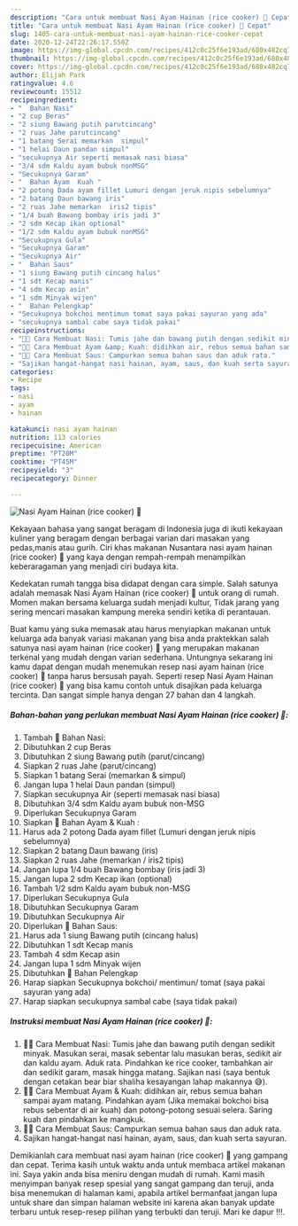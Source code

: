```yaml
---
description: "Cara untuk membuat Nasi Ayam Hainan (rice cooker) 🍱 Cepat"
title: "Cara untuk membuat Nasi Ayam Hainan (rice cooker) 🍱 Cepat"
slug: 1405-cara-untuk-membuat-nasi-ayam-hainan-rice-cooker-cepat
date: 2020-12-24T22:26:17.550Z
image: https://img-global.cpcdn.com/recipes/412c0c25f6e193ad/680x482cq70/nasi-ayam-hainan-rice-cooker-🍱-foto-resep-utama.jpg
thumbnail: https://img-global.cpcdn.com/recipes/412c0c25f6e193ad/680x482cq70/nasi-ayam-hainan-rice-cooker-🍱-foto-resep-utama.jpg
cover: https://img-global.cpcdn.com/recipes/412c0c25f6e193ad/680x482cq70/nasi-ayam-hainan-rice-cooker-🍱-foto-resep-utama.jpg
author: Elijah Park
ratingvalue: 4.6
reviewcount: 15512
recipeingredient:
- "  Bahan Nasi"
- "2 cup Beras"
- "2 siung Bawang putih parutcincang"
- "2 ruas Jahe parutcincang"
- "1 batang Serai memarkan  simpul"
- "1 helai Daun pandan simpul"
- "secukupnya Air seperti memasak nasi biasa"
- "3/4 sdm Kaldu ayam bubuk nonMSG"
- "Secukupnya Garam"
- "  Bahan Ayam  Kuah "
- "2 potong Dada ayam fillet Lumuri dengan jeruk nipis sebelumnya"
- "2 batang Daun bawang iris"
- "2 ruas Jahe memarkan  iris2 tipis"
- "1/4 buah Bawang bombay iris jadi 3"
- "2 sdm Kecap ikan optional"
- "1/2 sdm Kaldu ayam bubuk nonMSG"
- "Secukupnya Gula"
- "Secukupnya Garam"
- "Secukupnya Air"
- "  Bahan Saus"
- "1 siung Bawang putih cincang halus"
- "1 sdt Kecap manis"
- "4 sdm Kecap asin"
- "1 sdm Minyak wijen"
- "  Bahan Pelengkap"
- "Secukupnya bokchoi mentimun tomat saya pakai sayuran yang ada"
- "secukupnya sambal cabe saya tidak pakai"
recipeinstructions:
- "👩‍🍳 Cara Membuat Nasi: Tumis jahe dan bawang putih dengan sedikit minyak. Masukan serai, masak sebentar lalu masukan beras, sedikit air dan kaldu ayam. Aduk rata. Pindahkan ke rice cooker, tambahkan air dan sedikit garam, masak hingga matang. Sajikan nasi (saya bentuk dengan cetakan bear biar shaliha kesayangan lahap makannya 😅)."
- "👩‍🍳 Cara Membuat Ayam &amp; Kuah: didihkan air, rebus semua bahan sampai ayam matang. Pindahkan ayam (Jika memakai bokchoi bisa rebus sebentar di air kuah) dan potong-potong sesuai selera. Saring kuah dan pindahkan ke mangkuk."
- "👩‍🍳 Cara Membuat Saus: Campurkan semua bahan saus dan aduk rata."
- "Sajikan hangat-hangat nasi hainan, ayam, saus, dan kuah serta sayuran."
categories:
- Recipe
tags:
- nasi
- ayam
- hainan

katakunci: nasi ayam hainan 
nutrition: 113 calories
recipecuisine: American
preptime: "PT20M"
cooktime: "PT45M"
recipeyield: "3"
recipecategory: Dinner

---
```



![Nasi Ayam Hainan (rice cooker) 🍱](https://img-global.cpcdn.com/recipes/412c0c25f6e193ad/680x482cq70/nasi-ayam-hainan-rice-cooker-🍱-foto-resep-utama.jpg)

Kekayaan bahasa yang sangat beragam di Indonesia juga di ikuti kekayaan kuliner yang beragam dengan berbagai varian dari masakan yang pedas,manis atau gurih. Ciri khas makanan Nusantara nasi ayam hainan (rice cooker) 🍱 yang kaya dengan rempah-rempah menampilkan keberaragaman yang menjadi ciri budaya kita.




Kedekatan rumah tangga bisa didapat dengan cara simple. Salah satunya adalah memasak Nasi Ayam Hainan (rice cooker) 🍱 untuk orang di rumah. Momen makan bersama keluarga sudah menjadi kultur, Tidak jarang yang sering mencari masakan kampung mereka sendiri ketika di perantauan.

Buat kamu yang suka memasak atau harus menyiapkan makanan untuk keluarga ada banyak variasi makanan yang bisa anda praktekkan salah satunya nasi ayam hainan (rice cooker) 🍱 yang merupakan makanan terkenal yang mudah dengan varian sederhana. Untungnya sekarang ini kamu dapat dengan mudah menemukan resep nasi ayam hainan (rice cooker) 🍱 tanpa harus bersusah payah.
Seperti resep Nasi Ayam Hainan (rice cooker) 🍱 yang bisa kamu contoh untuk disajikan pada keluarga tercinta. Dan sangat simple hanya dengan 27 bahan dan 4 langkah.


<!--inarticleads1-->

##### Bahan-bahan yang perlukan membuat Nasi Ayam Hainan (rice cooker) 🍱:

1. Tambah  🍱 Bahan Nasi:
1. Dibutuhkan 2 cup Beras
1. Dibutuhkan 2 siung Bawang putih (parut/cincang)
1. Siapkan 2 ruas Jahe (parut/cincang)
1. Siapkan 1 batang Serai (memarkan &amp; simpul)
1. Jangan lupa 1 helai Daun pandan (simpul)
1. Siapkan secukupnya Air (seperti memasak nasi biasa)
1. Dibutuhkan 3/4 sdm Kaldu ayam bubuk non-MSG
1. Diperlukan Secukupnya Garam
1. Siapkan  🍱 Bahan Ayam &amp; Kuah :
1. Harus ada 2 potong Dada ayam fillet (Lumuri dengan jeruk nipis sebelumnya)
1. Siapkan 2 batang Daun bawang (iris)
1. Siapkan 2 ruas Jahe (memarkan / iris2 tipis)
1. Jangan lupa 1/4 buah Bawang bombay (iris jadi 3)
1. Jangan lupa 2 sdm Kecap ikan (optional)
1. Tambah 1/2 sdm Kaldu ayam bubuk non-MSG
1. Diperlukan Secukupnya Gula
1. Dibutuhkan Secukupnya Garam
1. Dibutuhkan Secukupnya Air
1. Diperlukan  🍱 Bahan Saus:
1. Harus ada 1 siung Bawang putih (cincang halus)
1. Dibutuhkan 1 sdt Kecap manis
1. Tambah 4 sdm Kecap asin
1. Jangan lupa 1 sdm Minyak wijen
1. Dibutuhkan  🍱 Bahan Pelengkap
1. Harap siapkan Secukupnya bokchoi/ mentimun/ tomat (saya pakai sayuran yang ada)
1. Harap siapkan secukupnya sambal cabe (saya tidak pakai)




<!--inarticleads2-->

##### Instruksi membuat  Nasi Ayam Hainan (rice cooker) 🍱:

1. 👩‍🍳 Cara Membuat Nasi: Tumis jahe dan bawang putih dengan sedikit minyak. Masukan serai, masak sebentar lalu masukan beras, sedikit air dan kaldu ayam. Aduk rata. Pindahkan ke rice cooker, tambahkan air dan sedikit garam, masak hingga matang. Sajikan nasi (saya bentuk dengan cetakan bear biar shaliha kesayangan lahap makannya 😅).
1. 👩‍🍳 Cara Membuat Ayam &amp; Kuah: didihkan air, rebus semua bahan sampai ayam matang. Pindahkan ayam (Jika memakai bokchoi bisa rebus sebentar di air kuah) dan potong-potong sesuai selera. Saring kuah dan pindahkan ke mangkuk.
1. 👩‍🍳 Cara Membuat Saus: Campurkan semua bahan saus dan aduk rata.
1. Sajikan hangat-hangat nasi hainan, ayam, saus, dan kuah serta sayuran.




Demikianlah cara membuat nasi ayam hainan (rice cooker) 🍱 yang gampang dan cepat. Terima kasih untuk waktu anda untuk membaca artikel makanan ini. Saya yakin anda bisa meniru dengan mudah di rumah. Kami masih menyimpan banyak resep spesial yang sangat gampang dan teruji, anda bisa menemukan di halaman kami, apabila artikel bermanfaat jangan lupa untuk share dan simpan halaman website ini karena akan banyak update terbaru untuk resep-resep pilihan yang terbukti dan teruji. Mari ke dapur !!!. 
